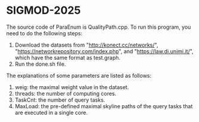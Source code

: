 # SIGMOD-2025
The source code of ParaEnum is QualityPath.cpp. To run this program, you need to do the following steps:
1. Download the datasets from "http://konect.cc/networks/", "https://networkrepository.com/index.php", and "https://law.di.unimi.it/", which have the same format as test.graph.
2. Run the done.sh file.

The explanations of some parameters are listed as follows:
1. weig: the maximal weight value in the dataset.
2. threads: the number of computing cores.
3. TaskCnt: the number of query tasks.
4. MaxLoad: the pre-defined maximal skyline paths of the query tasks that are executed in a single core.
